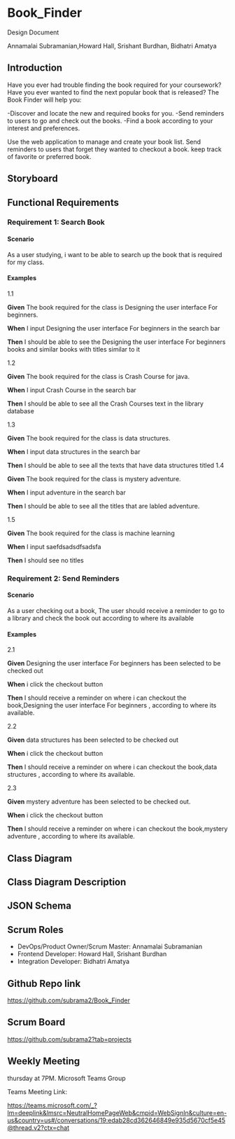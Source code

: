 # Book_Finder
Design Document  
  
Annamalai Subramanian,Howard Hall, Srishant Burdhan, Bidhatri Amatya

## Introduction
Have you ever had trouble finding the book required for your coursework? Have you ever wanted to find the next popular book that is released? The Book Finder will help you:

-Discover and locate the new and required books for you.
-Send reminders to users to go and check out the books.
-Find a book according to your interest and preferences.

Use the web application to manage and create your book list. Send reminders to users that forget they wanted to checkout a book. keep track of favorite or preferred book.

## Storyboard

## Functional Requirements

### Requirement 1: Search Book

#### Scenario
As a user studying, i want to be able to search up the book that is required for my class.

#### Examples

1.1
  
**Given** The book required for the class is Designing the user interface For beginners.

**When** I input Designing the user interface For beginners in the search bar

**Then**  I should be able to see the Designing the user interface For beginners books and similar books with titles similar to it
  
1.2
  
**Given** The book required for the class is Crash Course for java.

**When** I input Crash Course in the search bar

**Then**   I should be able to see all the Crash Courses text in the library database
  
1.3
  
**Given** The book required for the class is data structures.

**When** I input data structures in the search bar

**Then**   I should be able to see all the texts that have data structures titled
1.4
  
**Given** The book required for the class is mystery adventure.

**When** I input adventure in the search bar

**Then**   I should be able to see all the titles that are labled adventure.
 
1.5

**Given** The book required for the class is machine learning

**When** I input saefdsadsdfsadsfa

**Then**   I should see no titles

### Requirement 2: Send Reminders

#### Scenario
As a user checking out a book, The user should receive a reminder to go to a library and check the book out according to where its available
  
#### Examples

2.1
  
**Given** Designing the user interface For beginners has been selected to be checked out

**When** i click the checkout button

**Then**  I should receive a reminder on where i can checkout the book,Designing the user interface For beginners , according to where its available.
  
2.2 
  
**Given** data structures  has been selected to be checked out

**When** i click the checkout button

**Then**  I should receive a reminder on where i can checkout the book,data structures , according to where its available.
  
2.3 
  
**Given** mystery adventure has been selected to be checked out.

**When** i click the checkout button

**Then**   I should receive a reminder on where i can checkout the book,mystery adventure , according to where its available.
  
  
## Class Diagram
 
 ## Class Diagram Description


 ## JSON Schema


## Scrum Roles

* DevOps/Product Owner/Scrum Master: Annamalai Subramanian
* Frontend Developer: Howard Hall, Srishant Burdhan
* Integration Developer: Bidhatri Amatya

## Github Repo link

https://github.com/subrama2/Book_Finder

## Scrum Board
https://github.com/subrama2?tab=projects

## Weekly Meeting

thursday at 7PM. Microsoft Teams Group

Teams Meeting Link:

[https://teams.microsoft.com/_?lm=deeplink&lmsrc=NeutralHomePageWeb&cmpid=WebSignIn&culture=en-us&country=us#/conversations/19:edab28cd362646849e935d5670cf5e45@thread.v2?ctx=chat
](https://teams.microsoft.com/_?lm=deeplink&lmsrc=NeutralHomePageWeb&cmpid=WebSignIn&culture=en-us&country=us#/school/conversations/Group%202?threadId=19:c648c66d20844dcdabba684b3c4b365f@thread.tacv2&ctx=channel)


